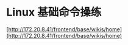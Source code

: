 # Linux  基础命令操练

[http://172.20.8.41/frontend/base/wikis/home](http://172.20.8.41/frontend/base/wikis/home)

